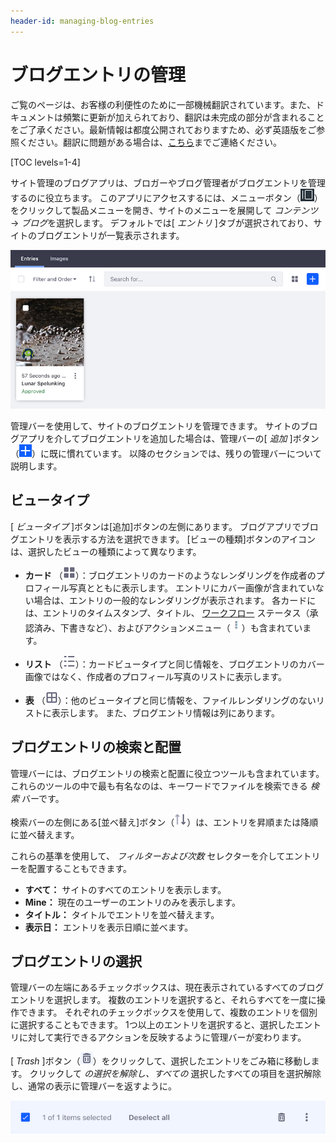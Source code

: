 ```yaml
---
header-id: managing-blog-entries
---
```


# ブログエントリの管理

<p class="alert alert-info"><span class="wysiwyg-color-blue120">ご覧のページは、お客様の利便性のために一部機械翻訳されています。また、ドキュメントは頻繁に更新が加えられており、翻訳は未完成の部分が含まれることをご了承ください。最新情報は都度公開されておりますため、必ず英語版をご参照ください。翻訳に問題がある場合は、<a href="mailto:support-content-jp@liferay.com">こちら</a>までご連絡ください。</span></p>

[TOC levels=1-4]

サイト管理のブログアプリは、ブロガーやブログ管理者がブログエントリを管理するのに役立ちます。 このアプリにアクセスするには、メニューボタン（![Menu](../../../../images/icon-menu.png)）をクリックして製品メニューを開き、サイトのメニューを展開して *コンテンツ* → *ブログ*を選択します。 デフォルトでは[ *エントリ* ]タブが選択されており、サイトのブログエントリが一覧表示されます。

![図1：サイト管理のブログアプリには、サイトのブログエントリが一覧表示されます。](../../../../images/blog-entries-site-admin.png)

管理バーを使用して、サイトのブログエントリを管理できます。 サイトのブログアプリを介してブログエントリを追加した場合は、管理バーの[ *追加* ]ボタン（![Add](../../../../images/icon-add.png)）に既に慣れています。 以降のセクションでは、残りの管理バーについて説明します。

## ビュータイプ

[ *ビュータイプ* ]ボタンは[追加]ボタンの左側にあります。 ブログアプリでブログエントリを表示する方法を選択できます。 [ビューの種類]ボタンのアイコンは、選択したビューの種類によって異なります。

  - **カード** （![Cards](../../../../images/icon-view-type-cards.png)）：ブログエントリのカードのようなレンダリングを作成者のプロフィール写真とともに表示します。 エントリにカバー画像が含まれていない場合は、エントリの一般的なレンダリングが表示されます。 各カードには、エントリのタイムスタンプ、タイトル、 [ワークフロー](/docs/7-1/user/-/knowledge_base/u/workflow) ステータス（承認済み、下書きなど）、およびアクションメニュー（![Actions](../../../../images/icon-actions.png)）も含まれています。

  - **リスト** （![List](../../../../images/icon-view-type-list.png)）：カードビュータイプと同じ情報を、ブログエントリのカバー画像ではなく、作成者のプロフィール写真のリストに表示します。

  - **表** （![Table](../../../../images/icon-view-type-table.png)）：他のビュータイプと同じ情報を、ファイルレンダリングのないリストに表示します。 また、ブログエントリ情報は列にあります。

## ブログエントリの検索と配置

管理バーには、ブログエントリの検索と配置に役立つツールも含まれています。 これらのツールの中で最も有名なのは、キーワードでファイルを検索できる *検索* バーです。

検索バーの左側にある[並べ替え]ボタン（![Sort](../../../../images/icon-sort.png)）は、エントリを昇順または降順に並べ替えます。

これらの基準を使用して、 *フィルターおよび次数* セレクターを介してエントリーを配置することもできます。

  - **すべて：** サイトのすべてのエントリを表示します。
  - **Mine：** 現在のユーザーのエントリのみを表示します。
  - **タイトル：** タイトルでエントリを並べ替えます。
  - **表示日：** エントリを表示日順に並べます。

## ブログエントリの選択

管理バーの左端にあるチェックボックスは、現在表示されているすべてのブログエントリを選択します。 複数のエントリを選択すると、それらすべてを一度に操作できます。 それぞれのチェックボックスを使用して、複数のエントリを個別に選択することもできます。 1つ以上のエントリを選択すると、選択したエントリに対して実行できるアクションを反映するように管理バーが変わります。

[ *Trash* ]ボタン（![Trash](../../../../images/icon-trash.png)）をクリックして、選択したエントリをごみ箱に移動します。 クリックして *の選択を解除し、すべての* 選択したすべての項目を選択解除し、通常の表示に管理バーを返すように。

![図2：複数のブログエントリを選択すると、選択したエントリに対して実行できるアクションを反映して、管理バーが変化します。](../../../../images/blog-management-bar-selected.png)
